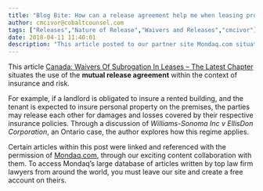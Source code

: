 ```yaml
---
title: "Blog Bite: How can a release agreement help me when leasing property?"
author: cmcivor@cobaltcounsel.com
tags: ["Releases","Nature of Release","Waivers and Releases","cmcivor"]
date: 2018-04-11 11:40:01
description: "This article posted to our partner site Mondaq.com situates the use of the mutual release agreement within the context of insurance and risk."
---
```


This article [Canada: Waivers Of Subrogation In Leases – The Latest Chapter](http://www.mondaq.com/canada/x/220932/Insurance/Waivers+Of+Subrogation+In+Leases+The+Latest+Chapter) situates the use of the **mutual release agreement** within the context of insurance and risk. 

For example, if a landlord is obligated to insure a rented building, and the tenant is expected to insure personal property on the premises, the parties may release each other for damages and losses covered by their respective insurance policies. Through a discussion of *Williams-Sonoma Inc v EllisDon Corporation*, an Ontario case, the author explores how this regime applies.

Certain articles within this post were linked and referenced with the permission of [Mondaq.com](https://www.mondaq.com/?clear=true), through our exciting content collaboration with them.  To access Mondaq’s large database of articles written by top law firm lawyers from around the world, you must leave our site and create a free account on theirs.
